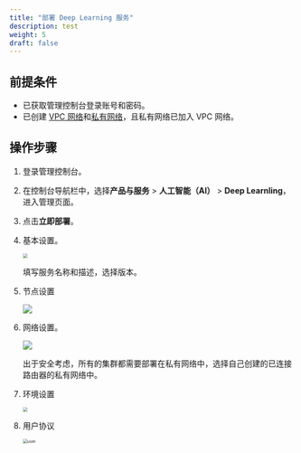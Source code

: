```yaml
---
title: "部署 Deep Learning 服务"
description: test
weight: 5
draft: false
---
```


## 前提条件

- 已获取管理控制台登录账号和密码。
- 已创建 [VPC 网络](https://docsv3.qingcloud.com/network/vpc/manual/vpcnet/10_create_vpc/)和[私有网络](https://docsv3.qingcloud.com/network/vpc/manual/vxnet/05_create_vxnet/)，且私有网络已加入 VPC 网络。

## 操作步骤

1. 登录管理控制台。

2. 在控制台导航栏中，选择**产品与服务** > **人工智能（AI）** > **Deep Learnling**，进入管理页面。

3. 点击**立即部署**。

4. 基本设置。

   <img src="../../_images/basic.png" style="zoom:50%;" />

   填写服务名称和描述，选择版本。

4. 节点设置

   ![](../../_images/node.png)

6. 网络设置。

   ![](../../_images/dl_net_config..png)

   出于安全考虑，所有的集群都需要部署在私有网络中，选择自己创建的已连接路由器的私有网络中。

7. 环境设置

   <img src="../../_images/env_config.png" style="zoom:50%;" />

8. 用户协议

   <img src="../../_images/user.png" alt="user" style="zoom:50%;" />
